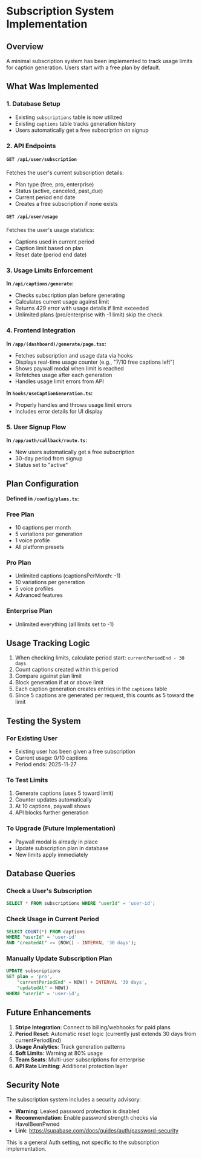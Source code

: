 # Subscription System Implementation

## Overview

A minimal subscription system has been implemented to track usage limits for caption generation. Users start with a free plan by default.

## What Was Implemented

### 1. Database Setup

- Existing `subscriptions` table is now utilized
- Existing `captions` table tracks generation history
- Users automatically get a free subscription on signup

### 2. API Endpoints

#### `GET /api/user/subscription`

Fetches the user's current subscription details:

- Plan type (free, pro, enterprise)
- Status (active, canceled, past_due)
- Current period end date
- Creates a free subscription if none exists

#### `GET /api/user/usage`

Fetches the user's usage statistics:

- Captions used in current period
- Caption limit based on plan
- Reset date (period end date)

### 3. Usage Limits Enforcement

**In `/api/captions/generate`:**

- Checks subscription plan before generating
- Calculates current usage against limit
- Returns 429 error with usage details if limit exceeded
- Unlimited plans (pro/enterprise with -1 limit) skip the check

### 4. Frontend Integration

**In `/app/(dashboard)/generate/page.tsx`:**

- Fetches subscription and usage data via hooks
- Displays real-time usage counter (e.g., "7/10 free captions left")
- Shows paywall modal when limit is reached
- Refetches usage after each generation
- Handles usage limit errors from API

**In `hooks/useCaptionGeneration.ts`:**

- Properly handles and throws usage limit errors
- Includes error details for UI display

### 5. User Signup Flow

**In `/app/auth/callback/route.ts`:**

- New users automatically get a free subscription
- 30-day period from signup
- Status set to "active"

## Plan Configuration

**Defined in `/config/plans.ts`:**

### Free Plan

- 10 captions per month
- 5 variations per generation
- 1 voice profile
- All platform presets

### Pro Plan

- Unlimited captions (captionsPerMonth: -1)
- 10 variations per generation
- 5 voice profiles
- Advanced features

### Enterprise Plan

- Unlimited everything (all limits set to -1)

## Usage Tracking Logic

1. When checking limits, calculate period start: `currentPeriodEnd - 30 days`
2. Count captions created within this period
3. Compare against plan limit
4. Block generation if at or above limit
5. Each caption generation creates entries in the `captions` table
6. Since 5 captions are generated per request, this counts as 5 toward the limit

## Testing the System

### For Existing User

- Existing user has been given a free subscription
- Current usage: 0/10 captions
- Period ends: 2025-11-27

### To Test Limits

1. Generate captions (uses 5 toward limit)
2. Counter updates automatically
3. At 10 captions, paywall shows
4. API blocks further generation

### To Upgrade (Future Implementation)

- Paywall modal is already in place
- Update subscription plan in database
- New limits apply immediately

## Database Queries

### Check a User's Subscription

```sql
SELECT * FROM subscriptions WHERE "userId" = 'user-id';
```

### Check Usage in Current Period

```sql
SELECT COUNT(*) FROM captions
WHERE "userId" = 'user-id'
AND "createdAt" >= (NOW() - INTERVAL '30 days');
```

### Manually Update Subscription Plan

```sql
UPDATE subscriptions
SET plan = 'pro',
    "currentPeriodEnd" = NOW() + INTERVAL '30 days',
    "updatedAt" = NOW()
WHERE "userId" = 'user-id';
```

## Future Enhancements

1. **Stripe Integration**: Connect to billing/webhooks for paid plans
2. **Period Reset**: Automatic reset logic (currently just extends 30 days from currentPeriodEnd)
3. **Usage Analytics**: Track generation patterns
4. **Soft Limits**: Warning at 80% usage
5. **Team Seats**: Multi-user subscriptions for enterprise
6. **API Rate Limiting**: Additional protection layer

## Security Note

The subscription system includes a security advisory:

- **Warning**: Leaked password protection is disabled
- **Recommendation**: Enable password strength checks via HaveIBeenPwned
- **Link**: https://supabase.com/docs/guides/auth/password-security

This is a general Auth setting, not specific to the subscription implementation.
